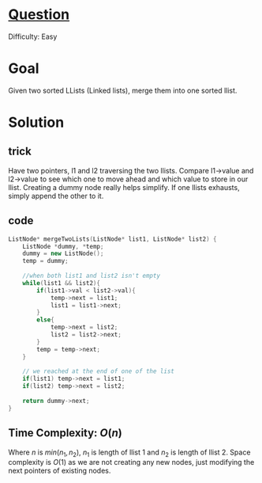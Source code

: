 # [Question](https://leetcode.com/problems/merge-two-sorted-lists/)
Difficulty: Easy

# Goal 
Given two sorted LLists (Linked lists), merge them into one sorted llist.

# Solution
## trick
Have two pointers, l1 and l2 traversing the two llists. Compare l1->value and l2->value to see which one to move ahead and which value to store in our llist. Creating a dummy node really helps simplify. If one llists exhausts, simply append the other to it.
## code
```cpp
ListNode* mergeTwoLists(ListNode* list1, ListNode* list2) {
    ListNode *dummy, *temp;
    dummy = new ListNode();
    temp = dummy;
    
    //when both list1 and list2 isn't empty
    while(list1 && list2){
        if(list1->val < list2->val){
            temp->next = list1;
            list1 = list1->next;
        }
        else{
            temp->next = list2;
            list2 = list2->next;   
        }
        temp = temp->next;
    }
    
    // we reached at the end of one of the list
    if(list1) temp->next = list1;
    if(list2) temp->next = list2;
    
    return dummy->next;
}
```
## Time Complexity: $O(n)$
Where $n$ is $min(n_1, n_2)$, 
$n_1$ is length of llist 1 and $n_2$ is length of llist 2. Space complexity is $O(1)$ as we are not creating any new nodes, just modifying the next pointers of existing nodes.
